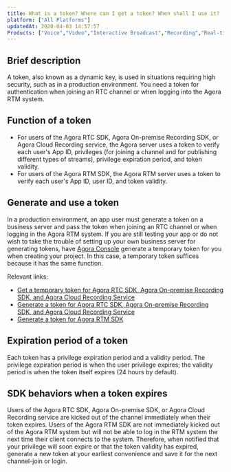 ```yaml
---
title: What is a token? Where can I get a token? When shall I use it?
platform: ["All Platforms"]
updatedAt: 2020-04-03 14:57:57
Products: ["Voice","Video","Interactive Broadcast","Recording","Real-time-Messaging","cloud-recording"]
---
```

## Brief description

A token, also known as a dynamic key, is used in situations requiring high security, such as in a production environment. You need a token for authentication when joining an RTC channel or when logging into the Agora RTM system. 

## Function of a token

- For users of the Agora RTC SDK, Agora On-premise Recording SDK, or Agora Cloud Recording service, the Agora server uses a token to verify each user's App ID, privileges (for joining a channel and for publishing different types of streams), privilege expiration period, and token validity. 
- For users of the Agora RTM SDK, the Agora RTM server uses a token to verify each user's App ID, user ID, and token validity. 

## Generate and use a token

In a production environment, an app user must generate a token on a business server and pass the token when joining an RTC channel or when logging in the Agora RTM system. If you are still testing your app or do not wish to take the trouble of setting up your own business server for generating tokens, have [Agora Console](https://console.agora.io/) generate a temporary token for you when creating your project. In this case, a temporary token suffices because it has the same function. 

Relevant links:

- [Get a temporary token for Agora RTC SDK, Agora On-premise Recording SDK, and Agora Cloud Recording Service](https://docs.agora.io/en/Agora%20Platform/token?platform=All%20Platforms#get-a-temporary-token)
- [Generate a token for Agora RTC SDK, Agora On-premise Recording SDK, and Agora Cloud Recording Service](https://docs.agora.io/en/Interactive%20Broadcast/token_server_cpp?platform=CPP)
- [Generate a token for Agora RTM SDK](https://docs.agora.io/en/Real-time-Messaging/rtm_token?platform=All%20Platforms)

## Expiration period of a token

Each token has a privilege expiration period and a validity period. The privilege expiration period is when the user privilege expires; the validity period is when the token itself expires (24 hours by default). 

## SDK behaviors when a token expires

Users of the Agora RTC SDK, Agora On-premise SDK, or Agora Cloud Recording service are kicked out of the channel immediately when their token expires. Users of the Agora RTM SDK are not immediately kicked out of the Agora RTM system but will not be able to log in the RTM system the next time their client connects to the system. Therefore, when notified that your privilege will soon expire or that the token validity has expired, generate a new token at your earliest convenience and save it for the next channel-join or login. 
